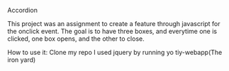 Accordion

This project was an assignment to create a feature through javascript for the onclick event.
The goal is to have three boxes, and everytime one is clicked, one box opens, and the other to close.

How to use it:
Clone my repo
I used jquery by running yo tiy-webapp(The iron yard)
